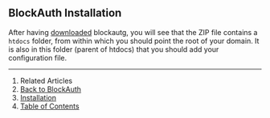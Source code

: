 ## BlockAuth Installation

After having [downloaded](../../../downloads/) blockautg, you will see that the ZIP file contains a `htdocs` folder, from within which you should point the root of your domain. It is also in this folder (parent of htdocs) that you should add your configuration file.

---

1. Related Articles
2. [Back to BlockAuth](../../blockauth/)
3. [Installation](../installation/)
4. [Table of Contents](../../../)
